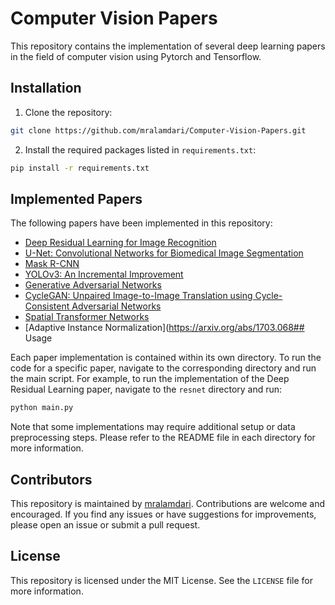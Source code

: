 # Computer Vision Papers

This repository contains the implementation of several deep learning papers in the field of computer vision using Pytorch and Tensorflow.

## Installation

1. Clone the repository:

```bash
git clone https://github.com/mralamdari/Computer-Vision-Papers.git
```

2. Install the required packages listed in `requirements.txt`:

```bash
pip install -r requirements.txt
```

## Implemented Papers

The following papers have been implemented in this repository:

- [Deep Residual Learning for Image Recognition](https://arxiv.org/abs/1512.03385)
- [U-Net: Convolutional Networks for Biomedical Image Segmentation](https://arxiv.org/abs/1505.04597)
- [Mask R-CNN](https://arxiv.org/abs/1703.06870)
- [YOLOv3: An Incremental Improvement](https://arxiv.org/abs/1804.02767)
- [Generative Adversarial Networks](https://arxiv.org/abs/1406.2661)
- [CycleGAN: Unpaired Image-to-Image Translation using Cycle-Consistent Adversarial Networks](https://arxiv.org/abs/1703.10593)
- [Spatial Transformer Networks](https://arxiv.org/abs/1506.02025)
- [Adaptive Instance Normalization](https://arxiv.org/abs/1703.068## Usage

Each paper implementation is contained within its own directory. To run the code for a specific paper, navigate to the corresponding directory and run the main script. For example, to run the implementation of the Deep Residual Learning paper, navigate to the `resnet` directory and run:

```bash
python main.py
```

Note that some implementations may require additional setup or data preprocessing steps. Please refer to the README file in each directory for more information.

## Contributors

This repository is maintained by [mralamdari](https://github.com/mralamdari). Contributions are welcome and encouraged. If you find any issues or have suggestions for improvements, please open an issue or submit a pull request.

## License

This repository is licensed under the MIT License. See the `LICENSE` file for more information.
